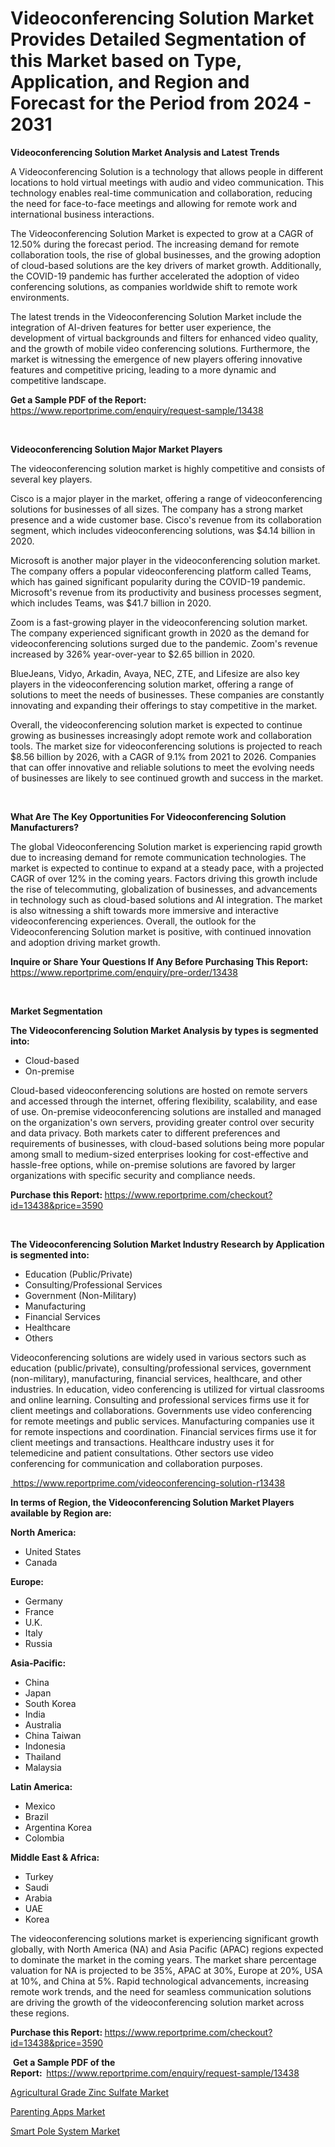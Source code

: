 <p><h1>Videoconferencing Solution Market Provides Detailed Segmentation of this Market based on Type, Application, and Region and Forecast for the Period from 2024 - 2031</h1></p><p><strong>Videoconferencing Solution Market Analysis and Latest Trends</strong></p>
<p><p>A Videoconferencing Solution is a technology that allows people in different locations to hold virtual meetings with audio and video communication. This technology enables real-time communication and collaboration, reducing the need for face-to-face meetings and allowing for remote work and international business interactions.</p><p>The Videoconferencing Solution Market is expected to grow at a CAGR of 12.50% during the forecast period. The increasing demand for remote collaboration tools, the rise of global businesses, and the growing adoption of cloud-based solutions are the key drivers of market growth. Additionally, the COVID-19 pandemic has further accelerated the adoption of video conferencing solutions, as companies worldwide shift to remote work environments.</p><p>The latest trends in the Videoconferencing Solution Market include the integration of AI-driven features for better user experience, the development of virtual backgrounds and filters for enhanced video quality, and the growth of mobile video conferencing solutions. Furthermore, the market is witnessing the emergence of new players offering innovative features and competitive pricing, leading to a more dynamic and competitive landscape.</p></p>
<p><strong>Get a Sample PDF of the Report:&nbsp;</strong> <a href="https://www.reportprime.com/enquiry/request-sample/13438">https://www.reportprime.com/enquiry/request-sample/13438</a></p>
<p>&nbsp;</p>
<p><strong>Videoconferencing Solution Major Market Players</strong></p>
<p><p>The videoconferencing solution market is highly competitive and consists of several key players. </p><p>Cisco is a major player in the market, offering a range of videoconferencing solutions for businesses of all sizes. The company has a strong market presence and a wide customer base. Cisco's revenue from its collaboration segment, which includes videoconferencing solutions, was $4.14 billion in 2020.</p><p>Microsoft is another major player in the videoconferencing solution market. The company offers a popular videoconferencing platform called Teams, which has gained significant popularity during the COVID-19 pandemic. Microsoft's revenue from its productivity and business processes segment, which includes Teams, was $41.7 billion in 2020.</p><p>Zoom is a fast-growing player in the videoconferencing solution market. The company experienced significant growth in 2020 as the demand for videoconferencing solutions surged due to the pandemic. Zoom's revenue increased by 326% year-over-year to $2.65 billion in 2020.</p><p>BlueJeans, Vidyo, Arkadin, Avaya, NEC, ZTE, and Lifesize are also key players in the videoconferencing solution market, offering a range of solutions to meet the needs of businesses. These companies are constantly innovating and expanding their offerings to stay competitive in the market.</p><p>Overall, the videoconferencing solution market is expected to continue growing as businesses increasingly adopt remote work and collaboration tools. The market size for videoconferencing solutions is projected to reach $8.56 billion by 2026, with a CAGR of 9.1% from 2021 to 2026. Companies that can offer innovative and reliable solutions to meet the evolving needs of businesses are likely to see continued growth and success in the market.</p></p>
<p>&nbsp;</p>
<p><strong>What Are The Key Opportunities For Videoconferencing Solution Manufacturers?</strong></p>
<p><p>The global Videoconferencing Solution market is experiencing rapid growth due to increasing demand for remote communication technologies. The market is expected to continue to expand at a steady pace, with a projected CAGR of over 12% in the coming years. Factors driving this growth include the rise of telecommuting, globalization of businesses, and advancements in technology such as cloud-based solutions and AI integration. The market is also witnessing a shift towards more immersive and interactive videoconferencing experiences. Overall, the outlook for the Videoconferencing Solution market is positive, with continued innovation and adoption driving market growth.</p></p>
<p><strong>Inquire or Share Your Questions If Any Before Purchasing This Report:</strong> <a href="https://www.reportprime.com/enquiry/pre-order/13438">https://www.reportprime.com/enquiry/pre-order/13438</a></p>
<p>&nbsp;</p>
<p><strong>Market Segmentation</strong></p>
<p><strong>The Videoconferencing Solution Market Analysis by types is segmented into:</strong></p>
<p><ul><li>Cloud-based</li><li>On-premise</li></ul></p>
<p><p>Cloud-based videoconferencing solutions are hosted on remote servers and accessed through the internet, offering flexibility, scalability, and ease of use. On-premise videoconferencing solutions are installed and managed on the organization's own servers, providing greater control over security and data privacy. Both markets cater to different preferences and requirements of businesses, with cloud-based solutions being more popular among small to medium-sized enterprises looking for cost-effective and hassle-free options, while on-premise solutions are favored by larger organizations with specific security and compliance needs.</p></p>
<p><strong>Purchase this Report:&nbsp;</strong><a href="https://www.reportprime.com/checkout?id=13438&price=3590">https://www.reportprime.com/checkout?id=13438&price=3590</a></p>
<p>&nbsp;</p>
<p><strong>The Videoconferencing Solution Market Industry Research by Application is segmented into:</strong></p>
<p><ul><li>Education (Public/Private)</li><li>Consulting/Professional Services</li><li>Government (Non-Military)</li><li>Manufacturing</li><li>Financial Services</li><li>Healthcare</li><li>Others</li></ul></p>
<p><p>Videoconferencing solutions are widely used in various sectors such as education (public/private), consulting/professional services, government (non-military), manufacturing, financial services, healthcare, and other industries. In education, video conferencing is utilized for virtual classrooms and online learning. Consulting and professional services firms use it for client meetings and collaborations. Governments use video conferencing for remote meetings and public services. Manufacturing companies use it for remote inspections and coordination. Financial services firms use it for client meetings and transactions. Healthcare industry uses it for telemedicine and patient consultations. Other sectors use video conferencing for communication and collaboration purposes.</p></p>
<p><a href="https://www.reportprime.com/videoconferencing-solution-r13438">&nbsp;https://www.reportprime.com/videoconferencing-solution-r13438</a></p>
<p><strong>In terms of Region, the Videoconferencing Solution Market Players available by Region are:</strong></p>
<p>
    <p> <strong> North America: </strong>
        <ul>
            <li>United States</li>
            <li>Canada</li>
        </ul>
        </p> 
    <p> <strong> Europe: </strong>
        <ul>
            <li>Germany</li>
            <li>France</li>
            <li>U.K.</li>
            <li>Italy</li>
            <li>Russia</li>
        </ul>
        </p> 
    <p> <strong> Asia-Pacific: </strong>
        <ul>
            <li>China</li>
            <li>Japan</li>
            <li>South Korea</li>
            <li>India</li>
            <li>Australia</li>
            <li>China Taiwan</li>
            <li>Indonesia</li>
            <li>Thailand</li>
            <li>Malaysia</li>
        </ul>
        </p> 
    <p> <strong> Latin America: </strong>
        <ul>
            <li>Mexico</li>
            <li>Brazil</li>
            <li>Argentina Korea</li>
            <li>Colombia</li>
        </ul>
        </p> 
    <p> <strong> Middle East & Africa: </strong>
        <ul>
            <li>Turkey</li>
            <li>Saudi</li>
            <li>Arabia</li>
            <li>UAE</li>
            <li>Korea</li>
        </ul>
    </p>
    </p>
<p><p>The videoconferencing solutions market is experiencing significant growth globally, with North America (NA) and Asia Pacific (APAC) regions expected to dominate the market in the coming years. The market share percentage valuation for NA is projected to be 35%, APAC at 30%, Europe at 20%, USA at 10%, and China at 5%. Rapid technological advancements, increasing remote work trends, and the need for seamless communication solutions are driving the growth of the videoconferencing solution market across these regions.</p></p>
<p><strong>Purchase this Report: </strong><a href="https://www.reportprime.com/checkout?id=13438&price=3590">https://www.reportprime.com/checkout?id=13438&price=3590</a></p>
<p>&nbsp;<strong>Get a Sample PDF of the Report:&nbsp;&nbsp;</strong><a href="https://www.reportprime.com/enquiry/request-sample/13438">https://www.reportprime.com/enquiry/request-sample/13438</a></p>
<p><strong></strong></p>
<p><p><a href="https://view.publitas.com/reportprime-1/agricultural-grade-zinc-sulfate-market-overview-global-market-trends-and-future-prospects-from-2024-to-2031/">Agricultural Grade Zinc Sulfate Market</a></p><p><a href="https://github.com/niyotibauri9/Market-Research-Report-List-1/blob/main/parenting-apps-market.md">Parenting Apps Market</a></p><p><a href="https://github.com/ajiariaa/Market-Research-Report-List-1/blob/main/smart-pole-system-market.md">Smart Pole System Market</a></p></p>